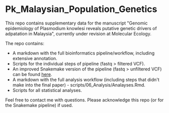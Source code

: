# Pk_Malaysian_Population_Genetics

This repo contains supplementary data for the manuscript "Genomic epidemiology of Plasmodium knowlesi reveals putative genetic drivers of adpatation in Malaysia", currently under revision at Molecular Ecology.

The repo contains:
- A markdown with the full bioinformatics pipeline/workflow, including extensive annotation.
- Scripts for the individual steps of pipeline (fastq > filtered VCF). 
- An improved Snakemake version of the pipeline (fastq > unfiltered VCF) can be found [here](https://github.com/JacobAFW/Variant_Calling_Pipeline).
- A markdown with the full analysis workflow (including steps that didn't make into the final paper) - scripts/06_Analysis/Analayses.Rmd.
- Scripts for all statistical analyses. 

Feel free to contact me with questions.
Please acknowledge this repo (or for the Snakemake pipeline) if used.
